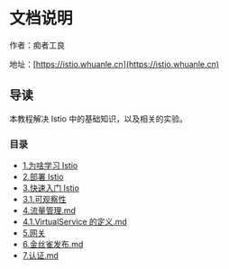 # 文档说明

作者：痴者工良

地址：[https://istio.whuanle.cn](https://istio.whuanle.cn)

## 导读

本教程解决 Istio 中的基础知识，以及相关的实验。



### 目录

*  [1.为啥学习 Istio](1.start.md) 
*  [2.部署 Istio](2.deploy.md) 
*  [3.快速入门 Istio](3.try.md) 
*   [3.1.可观察性](3.1.tlm.md) 
*  [4.流量管理.md](4.traffic.md) 
*  [4.1.VirtualService 的定义.md](4.1.vs.md) 
*  [5.网关](5.gateway.md) 
*  [6.金丝雀发布.md](6.jsq.md)  
*  [7.认证.md](7.safe.md) 

